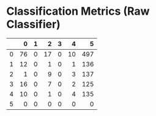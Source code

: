 # Classification Metrics (Raw Classifier)

|    |   0 |   1 |   2 |   3 |   4 |   5 |
|---:|----:|----:|----:|----:|----:|----:|
|  0 |  76 |   0 |  17 |   0 |  10 | 497 |
|  1 |  12 |   0 |   1 |   0 |   1 | 136 |
|  2 |   1 |   0 |   9 |   0 |   3 | 137 |
|  3 |  16 |   0 |   7 |   0 |   2 | 125 |
|  4 |  10 |   0 |   1 |   0 |   4 | 135 |
|  5 |   0 |   0 |   0 |   0 |   0 |   0 |

